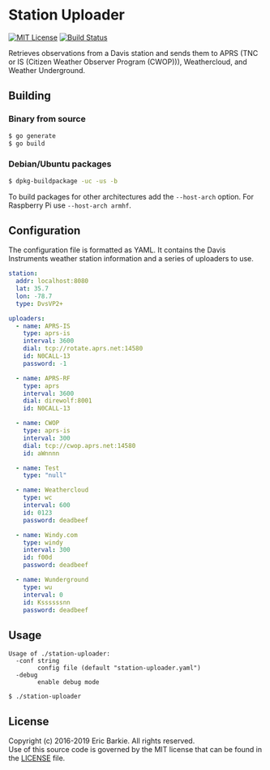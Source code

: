 # Station Uploader

[![MIT License](https://img.shields.io/badge/license-MIT-blue.svg?style=flat)](http://choosealicense.com/licenses/mit/)
[![Build Status](https://travis-ci.org/ebarkie/station-uploader.svg?branch=master)](https://travis-ci.org/ebarkie/station-uploader)

Retrieves observations from a Davis station and sends them to APRS
(TNC or IS (Citizen Weather Observer Program (CWOP))), Weathercloud,
and Weather Underground.

## Building

### Binary from source

```sh
$ go generate
$ go build
```

### Debian/Ubuntu packages

```sh
$ dpkg-buildpackage -uc -us -b
```

To build packages for other architectures add the `--host-arch` option.  For
Raspberry Pi use `--host-arch armhf`.

## Configuration

The configuration file is formatted as YAML.  It contains the Davis Instruments
weather station information and a series of uploaders to use.

```yaml
station:
  addr: localhost:8080
  lat: 35.7
  lon: -78.7
  type: DvsVP2+

uploaders:
  - name: APRS-IS
    type: aprs-is
    interval: 3600
    dial: tcp://rotate.aprs.net:14580
    id: N0CALL-13
    password: -1

  - name: APRS-RF
    type: aprs
    interval: 3600
    dial: direwolf:8001
    id: N0CALL-13

  - name: CWOP
    type: aprs-is
    interval: 300
    dial: tcp://cwop.aprs.net:14580
    id: aWnnnn

  - name: Test
    type: "null"

  - name: Weathercloud
    type: wc
    interval: 600
    id: 0123
    password: deadbeef

  - name: Windy.com
    type: windy
    interval: 300
    id: f00d
    password: deadbeef

  - name: Wunderground
    type: wu
    interval: 0
    id: Kssssssnn
    password: deadbeef
```

## Usage

```
Usage of ./station-uploader:
  -conf string
        config file (default "station-uploader.yaml")
  -debug
        enable debug mode

$ ./station-uploader
```

## License

Copyright (c) 2016-2019 Eric Barkie. All rights reserved.  
Use of this source code is governed by the MIT license
that can be found in the [LICENSE](LICENSE) file.
